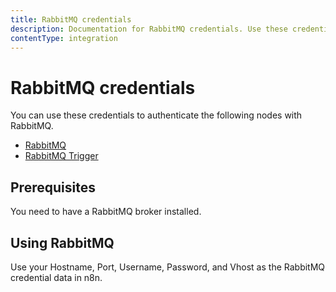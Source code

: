 ```yaml
---
title: RabbitMQ credentials
description: Documentation for RabbitMQ credentials. Use these credentials to authenticate RabbitMQ in n8n, a workflow automation platform.
contentType: integration
---
```


# RabbitMQ credentials

You can use these credentials to authenticate the following nodes with RabbitMQ.

- [RabbitMQ](/integrations/builtin/app-nodes/n8n-nodes-base.rabbitmq/)
- [RabbitMQ Trigger](/integrations/builtin/trigger-nodes/n8n-nodes-base.rabbitmqtrigger/)

## Prerequisites

You need to have a RabbitMQ broker installed.

## Using RabbitMQ

Use your Hostname, Port, Username, Password, and Vhost as the RabbitMQ credential data in n8n.

